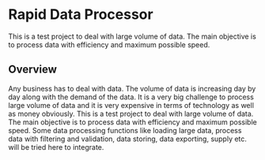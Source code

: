 # Rapid Data Processor
This is a test project to deal with large volume of data. The main objective is to process data with efficiency and maximum possible speed.
## Overview
Any business has to deal with data. The volume of data is increasing day by day along with the demand of the data. It is a very big challenge to process large volume of data and it is very expensive in terms of technology as well as money obviously. This is a test project to deal with large volume of data. The main objective is to process data with efficiency and maximum possible speed. Some data processing functions like loading large data, process data with filtering and validation, data storing, data exporting, supply etc. will be tried here to integrate.

